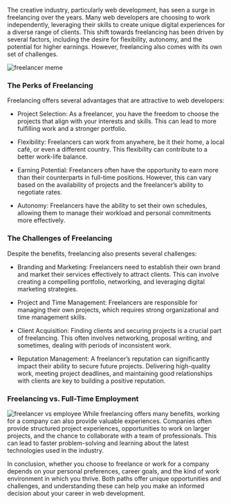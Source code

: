 The creative industry, particularly web development, has seen a surge in freelancing over the years. Many web developers are choosing to work independently, leveraging their skills to create unique digital experiences for a diverse range of clients. This shift towards freelancing has been driven by several factors, including the desire for flexibility, autonomy, and the potential for higher earnings. However, freelancing also comes with its own set of challenges.

![freelancer meme](http://151.236.217.189:1337/uploads/not_sure_if_frelancer_a9e919984a.jpeg)
### __The Perks of Freelancing__

Freelancing offers several advantages that are attractive to web developers:

- Project Selection: As a freelancer, you have the freedom to choose the projects that align with your interests and skills. This can lead to more fulfilling work and a stronger portfolio.

- Flexibility: Freelancers can work from anywhere, be it their home, a local café, or even a different country. This flexibility can contribute to a better work-life balance.

- Earning Potential: Freelancers often have the opportunity to earn more than their counterparts in full-time positions. However, this can vary based on the availability of projects and the freelancer’s ability to negotiate rates.

- Autonomy: Freelancers have the ability to set their own schedules, allowing them to manage their workload and personal commitments more effectively.

### __The Challenges of Freelancing__

Despite the benefits, freelancing also presents several challenges:

- Branding and Marketing: Freelancers need to establish their own brand and market their services effectively to attract clients. This can involve creating a compelling portfolio, networking, and leveraging digital marketing strategies.
 
- Project and Time Management: Freelancers are responsible for managing their own projects, which requires strong organizational and time management skills.
 
- Client Acquisition: Finding clients and securing projects is a crucial part of freelancing. This often involves networking, proposal writing, and sometimes, dealing with periods of inconsistent work.
 
- Reputation Management: A freelancer’s reputation can significantly impact their ability to secure future projects. Delivering high-quality work, meeting project deadlines, and maintaining good relationships with clients are key to building a positive reputation.

### __Freelancing vs. Full-Time Employment__
![freelancer vs employee](https://www.profound.ie/wp-content/uploads/2023/02/main-qimg-a731b9968fe99d8fb8af9759accc3cce-pjlq.jpeg)
While freelancing offers many benefits, working for a company can also provide valuable experiences. Companies often provide structured project experiences, opportunities to work on larger projects, and the chance to collaborate with a team of professionals. This can lead to faster problem-solving and learning about the latest technologies used in the industry.

In conclusion, whether you choose to freelance or work for a company depends on your personal preferences, career goals, and the kind of work environment in which you thrive. Both paths offer unique opportunities and challenges, and understanding these can help you make an informed decision about your career in web development.
